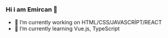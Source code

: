 ### Hi i am Emircan 👋


- 🔭 I’m currently working on HTML/CSS/JAVASCRİPT/REACT
- 🌱 I’m currently learning Vue.js, TypeScript

